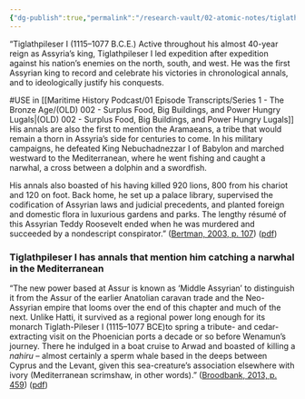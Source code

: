 ```yaml
---
{"dg-publish":true,"permalink":"/research-vault/02-atomic-notes/tiglathpileser-i-has-annals-that-mention-him-catching-a-narwhal-in-the-mediterranean/"}
---
```


“Tiglathpileser I (1115–1077 B.C.E.) Active throughout his almost 40-year reign as Assyria’s king, Tiglathpileser I led expedition after expedition against his nation’s enemies on the north, south, and west. He was the first Assyrian king to record and celebrate his victories in chronological annals, and to ideologically justify his conquests. 

#USE in [[Maritime History Podcast/01 Episode Transcripts/Series 1 - The Bronze Age/(OLD) 002 - Surplus Food, Big Buildings, and Power Hungry Lugals\|(OLD) 002 - Surplus Food, Big Buildings, and Power Hungry Lugals]]
His annals are also the first to mention the Aramaeans, a tribe that would remain a thorn in Assyria’s side for centuries to come. In his military campaigns, he defeated King Nebuchadnezzar I of Babylon and marched westward to the Mediterranean, where he went fishing and caught a narwhal, a cross between a dolphin and a swordfish.  

His annals also boasted of his having killed 920 lions, 800 from his chariot and 120 on foot. Back home, he set up a palace library, supervised the codification of Assyrian laws and judicial precedents, and planted foreign and domestic flora in luxurious gardens and parks. The lengthy résumé of this Assyrian Teddy Roosevelt ended when he was murdered and succeeded by a nondescript conspirator.” ([Bertman, 2003, p. 107](zotero://select/library/items/YPMHZBXL)) ([pdf](zotero://open-pdf/library/items/X3CHJ4P3?page=120&annotation=3EVTJDY7))

### Tiglathpileser I has annals that mention him catching a narwhal in the Mediterranean

“The new power based at Assur is known as ‘Middle Assyrian’ to distinguish it from the Assur of the earlier Anatolian caravan trade and the Neo-Assyrian empire that looms over the end of this chapter and much of the next. Unlike Hatti, it survived as a regional power long enough for its monarch Tiglath-Pileser I (1115–1077 BCE)to spring a tribute- and cedar-extracting visit on the Phoenician ports a decade or so before Wenamun’s journey. There he indulged in a boat cruise to Arwad and boasted of killing a *nahiru* – almost certainly a sperm whale based in the deeps between Cyprus and the Levant, given this sea-creature’s association elsewhere with ivory (Mediterranean scrimshaw, in other words).” ([Broodbank, 2013, p. 459](zotero://select/library/items/IR54JIQG)) ([pdf](zotero://open-pdf/library/items/85K7BT2G?page=426&annotation=DGT5EVWG))
